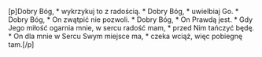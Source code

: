 [p]Dobry Bóg, * wykrzykuj to z radością. * Dobry Bóg, * uwielbiaj Go. * Dobry Bóg, * On zwątpić nie pozwoli. * Dobry Bóg, * On Prawdą jest. * Gdy Jego miłość ogarnia mnie, w sercu radość mam, * przed Nim tańczyć będę. * On dla mnie w Sercu Swym miejsce ma, * czeka wciąż, więc pobiegnę tam.[/p]
